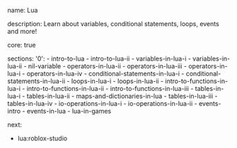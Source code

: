 name: Lua

description: Learn about variables, conditional statements, loops, events and more!

core: true

sections:
  '0':
    - intro-to-lua
    - intro-to-lua-ii
    - variables-in-lua-i
    - variables-in-lua-ii
    - nil-variable
    - operators-in-lua-ii
    - operators-in-lua-iii
    - operators-in-lua-i
    - operators-in-lua-iv
    - conditional-statements-in-lua-i
    - conditional-statements-in-lua-ii
    - loops-in-lua-i
    - loops-in-lua-ii
    - intro-to-functions-in-lua-i
    - intro-to-functions-in-lua-ii
    - intro-to-functions-in-lua-iii
    - tables-in-lua-i
    - tables-in-lua-ii
    - maps-and-dictionaries-in-lua
    - tables-in-lua-iii
    - tables-in-lua-iv
    - io-operations-in-lua-i
    - io-operations-in-lua-ii
    - events-intro
    - events-in-lua
    - lua-in-games

next:
  - lua:roblox-studio